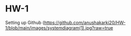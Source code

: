 # HW-1
Setting up Github 
(https://github.com/anushakarki20/HW-1/blob/main/images/systemdiagram(1).jpg?raw=true
